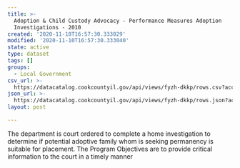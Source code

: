 ```yaml
---
title: >-
  Adoption & Child Custody Advocacy - Performance Measures Adoption
  Investigations - 2010
created: '2020-11-10T16:57:30.333029'
modified: '2020-11-10T16:57:30.333040'
state: active
type: dataset
tags: []
groups:
  - Local Government
csv_url: >-
  https://datacatalog.cookcountyil.gov/api/views/fyzh-dkkp/rows.csv?accessType=DOWNLOAD
json_url: >-
  https://datacatalog.cookcountyil.gov/api/views/fyzh-dkkp/rows.json?accessType=DOWNLOAD
layout: post

---
```

The department is court ordered to complete a home investigation to determine if potential adoptive family whom is seeking permanency is suitable for placement.  The Program Objectives are to provide critical information to the court in a timely manner

